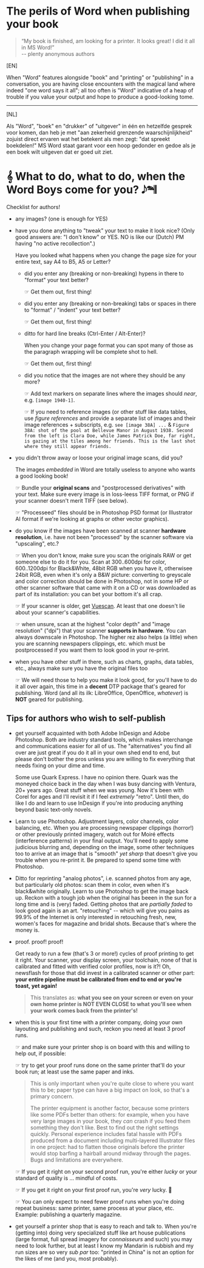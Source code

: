 # The perils of Word when publishing your book

> <q>My book is finished, am looking for a printer. It looks great! I did it all in MS Word!</q> 
> <br> -- plenty anonymous authors
> 

[EN]

When "Word" features alongside "book" and "printing" or "publishing" in a conversation, you are having close encounters with the magical land where indeed "one word says it all"; all too often is "Word" indicative of a heap of trouble if you value your output and hope to produce a good-looking tome.

---

[NL]

Als "Word", "boek" en "drukker" of "uitgever" in één en hetzelfde gesprek voor komen, dan heb je met "aan zekerheid grenzende waarschijnlijkheid" zojuist direct ervaren wat het betekent als men zegt: "dat spreekt boekdelen!" MS Word staat garant voor een hoop gedonder en gedoe als je een boek wilt uitgeven dat er goed uit ziet.



# 𝄞 What to do, what to do, when the Word Boys come for you? 𝅘𝅥𝅮𝆮𝄂

Checklist for authors!

- any images? (one is enough for YES)
- have you done anything to "tweak" your text to make it look nice? (Only good answers are: "I don't know" or YES. NO is like our (Dutch) PM having "no active recollection".)
  
  Have you looked what happens when you change the page size for your entire text, say A4 to B5, A5 or Letter?
  
  - did you enter any (breaking or non-breaking) hypens in there to "format" your text better?  
   
    ☞ Get them out, first thing!
  - did you enter any (breaking or non-breaking) tabs or spaces in there to "format" / "indent" your text better?  
  
    ☞ Get them out, first thing!
  - ditto for hard line breaks (Ctrl-Enter / Alt-Enter)?  

    When you change your page format you can spot many of those as the paragraph wrapping will be complete shot to hell.

    ☞ Get them out, first thing!
  - did you notice that the images are not where they should be any more?  
  
    ☞ Add text markers on separate lines where the images should *near*, e.g. `[image 1940-1]`. 
    
    ☞ If you need to reference images (or other stuff like data tables, use *figure references* and provide a separate list of images and their image references + subscripts, e.g. `see [image 38A] ...` & `Figure 38A: shot of the pool at Bellevue Manor in August 1938. Second from the left is Clara Doe, while James Patrick Doe, far right, is gazing at the tiles among her friends. This is the last shot where they still appear friends.`
    
- you didn't throw away or loose your original image scans, did you? 
   
  The images *embedded* in Word are totally useless to anyone who wants a good looking book!
    
  ☞ Bundle your **original scans** and "postprocessed derivatives" with your text. Make sure every image is in loss-leess TIFF format, or PNG if your scanner doesn't merit TIFF (see below). 
    
  ☞ "Processeed" files should be in Photoshop PSD format (or Illustrator AI format if we're looking at graphs or other vector graphics).
    
- do you know if the images have been scanned at scanner **hardware resolution**, i.e. have not been "processed" by the scanner software via "upscaling", etc.?
   
  ☞ When you don't know, make sure you scan the originals RAW or get someone else to do it for you. Scan at 300..600dpi for color, 600..1200dpi for Black&White, 48bit RGB when you have it, otherwisee 24bit RGB, even when it's only a B&W picture: converting to greyscale and color correction should be done in Photoshop, not in some HP or other scanner software that came with it on a CD or was downloaded as part of its installation: you can bet your bottom it's all crap.

  ☞ If your scanner is older, get [Vuescan](https://www.hamrick.com/). At least that one doesn't lie about your scanner's capabilities.
    
  ☞ when unsure, scan at the highest "color depth" and "image resolution" ("dpi") that your scanner **supports in hardware**. You can always downscale in Photoshop. The higher rez also helps (a little) when you are scanning newspapers clippings, etc. which must be postprocessed if you want them to look good in your re-print.
    
- when you have other stuff in there, such as charts, graphs, data tables, etc., always make sure you have the original files too
   
  ☞ We will need those to help you make it look good, for you'll have to do it all over again, this time in a **decent** DTP package that's geared for publishing. Word (and all its ilk: LibreOffice, OpenOffice, *whatever*) is **NOT** geared for publishing.
    

## Tips for authors who wish to self-publish

- get yourself acquainted with both Adobe InDesign and Adobe Photoshop. Both are industry standard tools, which makes interchange and communications easier for all of us. The  "alternatives" you find all over are just great if you do it all in your own shed end to end, but please don't bother the pros unless you are willing to fix everything that needs fixing on your dime and time. 
 
  Some use Quark Express. I have no opinion there. Quark was the moneyed choice back in the day when I was busy dancing with Ventura, 20+ years ago. Great stuff when we was young. Now it's been with Corel for ages and I'll revisit it if I feel *extremely* "retro". Until then, do like I do and learn to use InDesign if you're into producing anything beyond basic text-only novels.
  
- Learn to use Photoshop. Adjustment layers, color channels, color balancing, etc. When you are processing newspaper clippings (horror!) or other previously printed imagery, watch out for Moiré effects (interference patterns) in your final output. You'll need to apply some judicious blurring and, depending on the image, some other techniques too to arrive at an image that is "smooth" *yet sharp* that doesn't give you trouble when you re-print it. Be prepared to spend some time with Photoshop.
  
- Ditto for reprinting "analog photos", i.e. scanned photos from any age, but particularly old photos: scan them in color, even when it's black&white originally. Learn to use Photoshop to get the image back up. Reckon with a tough job when the original has beeen in the sun for a long time and is (very) faded. Getting photos that are *partially faded* to look good again is an art. "retouching" -- which will give you pains as 99.9% of the Internet is only interested in retouching fresh, new, women's faces for magazine and bridal shots. Because that's where the money is.

- proof. proof! proof!

  Get ready to run a few (that's 3 or more!) cycles of proof printing to get it right. Your scanner, your display screen, your toolchain, none of that is calibrated and fitted with verified color profiles, now is it?! Oh, newsflash for those that did invest in a calibrated scanner or other part: **your entire pipeline must be calibrated from end to end or you're toast, yet again!** 
  
  > This translates as: **what you see on your screen or even on your own home printer is NOT EVEN CLOSE to what you'll see when your work comes back from the printer's!**
  
- when this is your first time with a printer company, doing your own layouting and publishing and such, reckon you need at least 3 proof runs.
  
  ☞ and make sure your printer shop is on board with this and willing to help out, if possible:
  
  ☞ try to get your proof runs done on the same printer that'll do your book run; at least use the same paper and inks. 
  
  > This is only important when you're quite close to where you want this to be; paper type can have a big impact on look, so that's a primary concern.
  > 
  >  The printer equipment is another factor, because some printers like some PDFs better than others: for example, when you have very large images in your book, they *can* crash if you feed them something they don't like. Best to find out the right settings quickly.
  >  Personal experience includes fatal hassle with PDFs produced from a document including multi-layered Illustrator files in one project: had to flatten those originals before the printer would stop barfing a hairball around midway through the pages. Bugs and limitations are everywhere.
  >  
    
  ☞ If you get it right on your second proof run, you're either *lucky* or your standard of quality is ... mindful of costs.
  
  ☞ If you get it right on your first proof run, you're *very* lucky. 🤔

  ☞ You can only expect to need fewer proof runs when you're doing repeat business: same printer, same process at your place, etc. Example: publishing a quarterly magazine.

- get yourself a printer shop that is easy to reach and talk to. When you're (getting into) doing very specialized stuff like art house publications (large format, full spread imagery for *connaisseurs* and such) you may need to look further, but at least I know my Mandarin is rubbish and my run sizes are so very *sub par* too: "printed in China" is not an option for the likes of me (and you, most probably).

